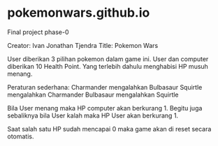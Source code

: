 # pokemonwars.github.io
Final project phase-0

Creator: Ivan Jonathan Tjendra
Title: Pokemon Wars

User diberikan 3 pilihan pokemon dalam game ini.
User dan computer diberikan 10 Health Point.
Yang terlebih dahulu menghabisi HP musuh menang.

Peraturan sederhana:
Charmander mengalahkan Bulbasaur
Squirtle mengalahkan Charmander
Bulbasaur mengalahkan Squirtle

Bila User menang maka HP computer akan berkurang 1.
Begitu juga sebaliknya bila User kalah maka HP User
akan berkurang 1.

Saat salah satu HP sudah mencapai 0 maka game akan
di reset secara otomatis.